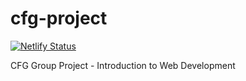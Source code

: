 # cfg-project

[![Netlify Status](https://api.netlify.com/api/v1/badges/64b50d91-5e3b-4ba7-90c2-2b9d731c21fa/deploy-status)](https://app.netlify.com/sites/discoverborneo/deploys)

CFG Group Project - Introduction to Web Development
